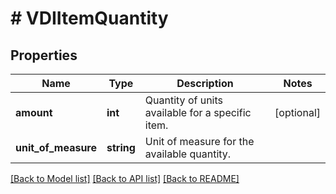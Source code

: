 # # VDIItemQuantity

## Properties

Name | Type | Description | Notes
------------ | ------------- | ------------- | -------------
**amount** | **int** | Quantity of units available for a specific item. | [optional]
**unit_of_measure** | **string** | Unit of measure for the available quantity. |

[[Back to Model list]](../../README.md#models) [[Back to API list]](../../README.md#endpoints) [[Back to README]](../../README.md)
